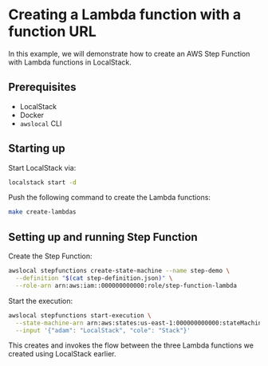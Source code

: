 # Creating a Lambda function with a function URL

In this example, we will demonstrate how to create an AWS Step Function with Lambda functions in LocalStack.

## Prerequisites

* LocalStack
* Docker
* `awslocal` CLI

## Starting up

Start LocalStack via: 

```sh
localstack start -d
```

Push the following command to create the Lambda functions:

```sh
make create-lambdas
```

## Setting up and running Step Function

Create the Step Function:

```sh
awslocal stepfunctions create-state-machine --name step-demo \
  --definition "$(cat step-definition.json)" \
  --role-arn arn:aws:iam::000000000000:role/step-function-lambda
```

Start the execution:

```sh
awslocal stepfunctions start-execution \
  --state-machine-arn arn:aws:states:us-east-1:000000000000:stateMachine:step-demo \
  --input '{"adam": "LocalStack", "cole": "Stack"}'
```

This creates and invokes the flow between the three Lambda functions we created using LocalStack earlier.
